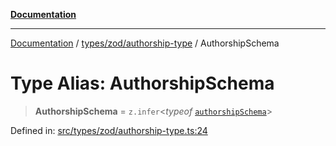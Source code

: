 [**Documentation**](../../../../README.md)

***

[Documentation](../../../../README.md) / [types/zod/authorship-type](../README.md) / AuthorshipSchema

# Type Alias: AuthorshipSchema

> **AuthorshipSchema** = `z.infer`\<*typeof* [`authorshipSchema`](../variables/authorshipSchema.md)\>

Defined in: [src/types/zod/authorship-type.ts:24](https://github.com/joeng03/RepoSense/blob/3f722058ea4a4c6de9dfb6b764fc6baf0e159e62/frontend/src/types/zod/authorship-type.ts#L24)
